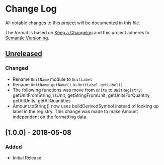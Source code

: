 # Change Log

All notable changes to this project will be documented in this file.

The format is based on [Keep a Changelog](http://keepachangelog.com/)
and this project adheres to [Semantic Versioning](http://semver.org/).

## [Unreleased]

### Changed

- Rename `UnitName` module to `UnitLabel`
- Rename `UnitName.getName()` to `UnitLabel.getLabel()`
- The following functions was move from `Units` to `UnitRegistry`: getUnitFromString, isUnit, getStringFromUnit, getUnitsForQuantity, getAllUnits, getAllQuantities
- Amount.toString() now uses buildDerivedSymbol instead of looking up label in the registry. This change was made to make Amount independent on the formatting data.

## [1.0.0] - 2018-05-08

### Added

- Initial Release

[unreleased]: https://github.com/jonaskello/tslint-immutable/compare/v1.0.0...master
[v1.0.0]: https://github.com/jonaskello/tslint-immutable/compare/v0.0.0...v1.0.0
